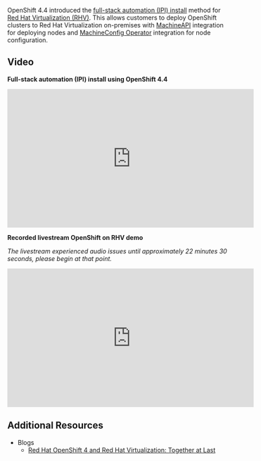 OpenShift 4.4 introduced the [full-stack automation (IPI) install](https://docs.openshift.com/container-platform/4.4/installing/installing_rhv/installing-rhv-default.html) method for [Red Hat Virtualization (RHV)](https://redhat.com/virtualization).  This allows customers to deploy OpenShift clusters to Red Hat Virtualization on-premises with [MachineAPI](https://github.com/openshift/machine-api-operator) integration for deploying nodes and [MachineConfig Operator](https://github.com/openshift/machine-config-operator) integration for node configuration.

## Video

**Full-stack automation (IPI) install using OpenShift 4.4**

<iframe width="560" height="315" src="https://www.youtube.com/embed/uFypQRWEKqo" frameborder="0" allow="accelerometer; autoplay; encrypted-media; gyroscope; picture-in-picture" allowfullscreen></iframe>

**Recorded livestream OpenShift on RHV demo**

_The livestream experienced audio issues until approximately 22 minutes 30 seconds, please
begin at that point._

<iframe width="560" height="315" src="https://www.youtube.com/embed/EgcOluTTDZE" frameborder="0" allow="accelerometer; autoplay; encrypted-media; gyroscope; picture-in-picture" allowfullscreen></iframe>

## Additional Resources

* Blogs
    * [Red Hat OpenShift 4 and Red Hat Virtualization: Together at Last](https://www.openshift.com/blog/red-hat-openshift-4-and-red-hat-virtualization-together-at-last/)